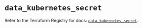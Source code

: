 # `data_kubernetes_secret`

Refer to the Terraform Registry for docs: [`data_kubernetes_secret`](https://registry.terraform.io/providers/hashicorp/kubernetes/2.28.1/docs/data-sources/secret).
